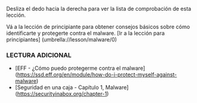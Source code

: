 [Title]: # (¿Y ahora qué?)
[Difficulty]: # (Avanzado)
[Order]: # (3)

Desliza el dedo hacia la derecha para ver la lista de comprobación de esta lección. 

Vá a la lección de principiante para obtener consejos básicos sobre cómo identificarte y protegerte contra el malware. [Ir a la lección para principiantes] (umbrella://lesson/malware/0) 

### LECTURA ADICIONAL

* [EFF - ¿Cómo puedo protegerme contra el malware] (https://ssd.eff.org/en/module/how-do-i-protect-myself-against-malware) 
* [Seguridad en una caja - Capítulo 1, Malware] (https://securityinabox.org/chapter-1)
